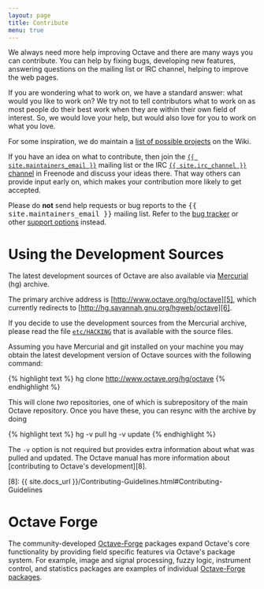 ```yaml
---
layout: page
title: Contribute
menu: true
---
```


We always need more help improving Octave and there are many ways you can
contribute.  You can help by fixing bugs, developing new features, answering
questions on the mailing list or IRC channel, helping to improve the web pages.

If you are wondering what to work on, we have a standard answer:
what would you like to work on?  We try not to tell contributors
what to work on as most people do their best work when they are
within their own field of interest.  So, we would love your help,
but would also love for you to work on what you love.

For some inspiration, we do maintain a [list of possible projects][1]
on the Wiki.

If you have an idea on what to contribute, then join the
[`{{ site.maintainers_email }}`][2] mailing list or the IRC
[`{{ site.irc_channel }}` channel][3] in Freenode and discuss your ideas there.
That way others can provide input early on, which makes your contribution more
likely to get accepted.

<div class="row ">
<div class="columns small-11">
<div class="panel callout">
Please do <strong>not</strong> send help requests or bug reports to the
<samp>{{ site.maintainers_email }}</samp> mailing list.  Refer to the
<a href="{{ "bugs.html" | relative_url }}">bug tracker</a> or other
<a href="{{ "support.html" | relative_url }}">support options</a> instead.
</div>
</div>
</div>

[1]: http://www.octave.org/wiki/Projects
[2]: https://lists.gnu.org/mailman/listinfo/octave-maintainers
[3]: http://webchat.freenode.net/?channels=octave&amp;uio=MT1mYWxzZSYyPXRydWUmMTI9dHJ1ZQda


# Using the Development Sources

The latest development sources of Octave are also available via
[Mercurial][4] (hg) archive.

The primary archive address is [http://www.octave.org/hg/octave][5],
which currently redirects to [http://hg.savannah.gnu.org/hgweb/octave][6].

If you decide to use the development sources from the Mercurial archive,
please read the file [`etc/HACKING`][7] that is available with the source
files.

Assuming you have Mercurial and git installed on your machine you may obtain
the latest development version of Octave sources with the following command:

{% highlight text %}
hg clone http://www.octave.org/hg/octave
{% endhighlight %}

This will clone *two* repositories, one of which is subrepository of the
main Octave repository. Once you have these, you can resync with the archive
by doing

{% highlight text %}
hg -v pull
hg -v update
{% endhighlight %}

The `-v` option is not required but provides extra information
about what was pulled and updated.  The Octave manual has more
information about [contributing to Octave's development][8].

[4]: http://www.selenic.com/mercurial/wiki
[5]: http://www.octave.org/hg/octave
[6]: http://hg.savannah.gnu.org/hgweb/octave
[7]: http://www.octave.org/hg/octave/file/tip/etc/HACKING
[8]: {{ site.docs_url }}/Contributing-Guidelines.html#Contributing-Guidelines


# Octave Forge

The community-developed [Octave-Forge][9] packages expand Octave's core
functionality by providing field specific features via Octave's package system.
For example, image and signal processing, fuzzy logic, instrument control,
and statistics packages are examples of individual [Octave-Forge packages][10].

[9]: http://octave.sourceforge.net/
[10]: http://octave.sourceforge.net/packages.php
